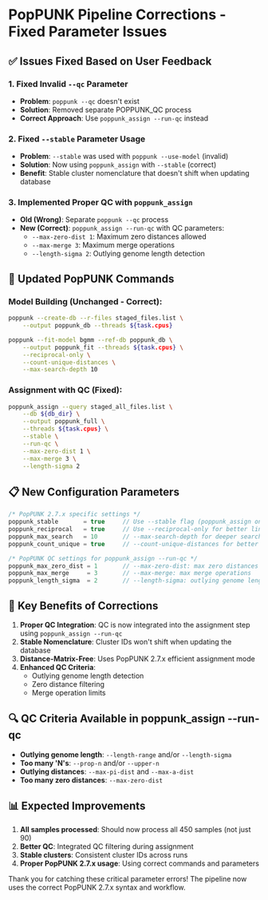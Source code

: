 # PopPUNK Pipeline Corrections - Fixed Parameter Issues

## ✅ Issues Fixed Based on User Feedback

### 1. **Fixed Invalid `--qc` Parameter**
- **Problem**: `poppunk --qc` doesn't exist
- **Solution**: Removed separate POPPUNK_QC process
- **Correct Approach**: Use `poppunk_assign --run-qc` instead

### 2. **Fixed `--stable` Parameter Usage**
- **Problem**: `--stable` was used with `poppunk --use-model` (invalid)
- **Solution**: Now using `poppunk_assign` with `--stable` (correct)
- **Benefit**: Stable cluster nomenclature that doesn't shift when updating database

### 3. **Implemented Proper QC with `poppunk_assign`**
- **Old (Wrong)**: Separate `poppunk --qc` process
- **New (Correct)**: `poppunk_assign --run-qc` with QC parameters:
  - `--max-zero-dist 1`: Maximum zero distances allowed
  - `--max-merge 3`: Maximum merge operations
  - `--length-sigma 2`: Outlying genome length detection

## 🔧 Updated PopPUNK Commands

### Model Building (Unchanged - Correct):
```bash
poppunk --create-db --r-files staged_files.list \
    --output poppunk_db --threads ${task.cpus}

poppunk --fit-model bgmm --ref-db poppunk_db \
    --output poppunk_fit --threads ${task.cpus} \
    --reciprocal-only \
    --count-unique-distances \
    --max-search-depth 10
```

### Assignment with QC (Fixed):
```bash
poppunk_assign --query staged_all_files.list \
    --db ${db_dir} \
    --output poppunk_full \
    --threads ${task.cpus} \
    --stable \
    --run-qc \
    --max-zero-dist 1 \
    --max-merge 3 \
    --length-sigma 2
```

## 📋 New Configuration Parameters

```groovy
/* PopPUNK 2.7.x specific settings */
poppunk_stable       = true     // Use --stable flag (poppunk_assign only)
poppunk_reciprocal   = true     // Use --reciprocal-only for better lineage fitting
poppunk_max_search   = 10       // --max-search-depth for deeper search
poppunk_count_unique = true     // --count-unique-distances for better accuracy

/* PopPUNK QC settings for poppunk_assign --run-qc */
poppunk_max_zero_dist = 1       // --max-zero-dist: max zero distances allowed
poppunk_max_merge     = 3       // --max-merge: max merge operations
poppunk_length_sigma  = 2       // --length-sigma: outlying genome length detection
```

## 🎯 Key Benefits of Corrections

1. **Proper QC Integration**: QC is now integrated into the assignment step using `poppunk_assign --run-qc`
2. **Stable Nomenclature**: Cluster IDs won't shift when updating the database
3. **Distance-Matrix-Free**: Uses PopPUNK 2.7.x efficient assignment mode
4. **Enhanced QC Criteria**: 
   - Outlying genome length detection
   - Zero distance filtering
   - Merge operation limits

## 🔍 QC Criteria Available in poppunk_assign --run-qc

- **Outlying genome length**: `--length-range` and/or `--length-sigma`
- **Too many 'N's**: `--prop-n` and/or `--upper-n`
- **Outlying distances**: `--max-pi-dist` and `--max-a-dist`
- **Too many zero distances**: `--max-zero-dist`

## 📊 Expected Improvements

1. **All samples processed**: Should now process all 450 samples (not just 90)
2. **Better QC**: Integrated QC filtering during assignment
3. **Stable clusters**: Consistent cluster IDs across runs
4. **Proper PopPUNK 2.7.x usage**: Using correct commands and parameters

Thank you for catching these critical parameter errors! The pipeline now uses the correct PopPUNK 2.7.x syntax and workflow.